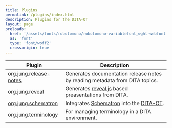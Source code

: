 ```yaml
---
title: Plugins
permalink: /plugins/index.html
description: Plugins for the DITA-OT
layout: page
preloads:
  href: '/assets/fonts/robotomono/robotomono-variablefont_wght-webfont.woff2'
  as: 'font'
  type: 'font/woff2'
  crossorigin: true
---
```


| Plugin                                          | Description                                                                                        |
|-------------------------------------------------|----------------------------------------------------------------------------------------------------|
| [org.jung.release-notes](./release-notes) | Generates documentation release notes by reading metadata from DITA topics.                        |
| [org.jung.reveal](./reveal)               | Generates [reveal.js](https://revealjs.com/) based preasentations from DITA.                       |
| [org.jung.schematron](./schematron)       | Integrates [Schematron](https://www.schematron.com/) into the [DITA-OT](https://www.dita-ot.org/). |
| [org.jung.terminology](./terminology)     | For managing terminology in a DITA environment.                                                    |